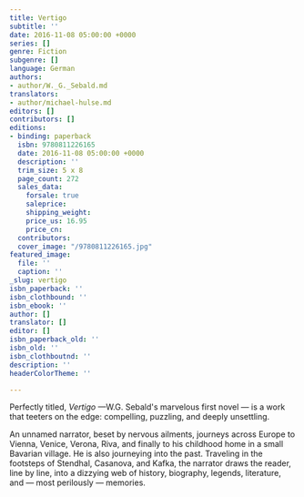 ```yaml
---
title: Vertigo
subtitle: ''
date: 2016-11-08 05:00:00 +0000
series: []
genre: Fiction
subgenre: []
language: German
authors:
- author/W._G._Sebald.md
translators:
- author/michael-hulse.md
editors: []
contributors: []
editions:
- binding: paperback
  isbn: 9780811226165
  date: 2016-11-08 05:00:00 +0000
  description: ''
  trim_size: 5 x 8
  page_count: 272
  sales_data:
    forsale: true
    saleprice: 
    shipping_weight: 
    price_us: 16.95
    price_cn: 
  contributors: 
  cover_image: "/9780811226165.jpg"
featured_image:
  file: ''
  caption: ''
_slug: vertigo
isbn_paperback: ''
isbn_clothbound: ''
isbn_ebook: ''
author: []
translator: []
editor: []
isbn_paperback_old: ''
isbn_old: ''
isbn_clothboutnd: ''
description: ''
headerColorTheme: ''

---
```

Perfectly titled, _Vertigo_ —W.G. Sebald's marvelous first novel — is a work that teeters on the edge: compelling, puzzling, and deeply unsettling.

An unnamed narrator, beset by nervous ailments, journeys across Europe to Vienna, Venice, Verona, Riva, and finally to his childhood home in a small Bavarian village. He is also journeying into the past. Traveling in the footsteps of Stendhal, Casanova, and Kafka, the narrator draws the reader, line by line, into a dizzying web of history, biography, legends, literature, and — most perilously — memories.
